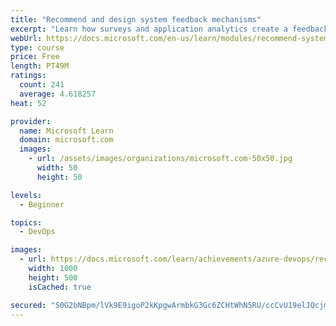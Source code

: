 ```yaml
---
title: "Recommend and design system feedback mechanisms"
excerpt: "Learn how surveys and application analytics create a feedback loop that helps you understand the voice of the customer."
webUrl: https://docs.microsoft.com/en-us/learn/modules/recommend-system-feedback-mechanisms/
type: course
price: Free
length: PT49M
ratings:
  count: 241
  average: 4.618257
heat: 52

provider:
  name: Microsoft Learn
  domain: microsoft.com
  images:
    - url: /assets/images/organizations/microsoft.com-50x50.jpg
      width: 50
      height: 50

levels:
  - Beginner

topics:
  - DevOps

images:
  - url: https://docs.microsoft.com/learn/achievements/azure-devops/recommend-system-feedback-mechanisms-social.png
    width: 1000
    height: 500
    isCached: true

secured: "S0G2bNBpm/lVk9E9igoP2kKpgwArmbkG3Gc6ZCHtWhN5RU/ccCvU19elJQcjmi/gBe6slg/YEDsV8YGL5wr/WViaQZnJr2eILU7SzREwUnjfpW7xyCt+yalptPcayzdFhEmcRb3qynEpaqYl9xv2bNLC0sXAclQpG+4NWCiWcvDxWAmMOxiloZ9DaT9JnwoAwtrbfbN4FVbLRB7CNB+FyWDIm2vGVXNuJDwYG3pCow3jW5HkXia6W/9kMdHDIorsCdfnXQoXlg6uwUOefP984guyU5sBq5cZz1iC0Kx7SZW+5RVD+onmivh5kjNQFctiOiuJB+fF/rfLQPGB0tL5ZUMvsDJpmMuZYs4PavCTpdbRgb/WPcrk/eHLfKXwMzE1L6s8WfL7bxbnKMXZHkzzcBkKms4SCvmm7qS2bSC4NOI=;iEE210V9mkzcY2VPrz7T5Q=="
---
```


